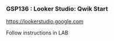 ###  GSP136 : Looker Studio: Qwik Start 

https://lookerstudio.google.com

Follow instructions in LAB 


